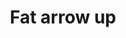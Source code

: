 ---
title: Fat arrow up
tags: ["fat", "arrow", "up", "direction", "pointing", "movement", "scroll"]
icon: fat-arrow-up
svg: '<svg xmlns="http://www.w3.org/2000/svg" width="24" height="24" fill="none" viewBox="0 0 24 24" stroke-width="1.5" stroke-linecap="round" stroke-linejoin="round" stroke="currentColor"><path d="M4.483 10.895c-.43 0-.645-.545-.34-.863l7.516-6.884a.467.467 0 0 1 .682 0l7.517 6.884c.304.318.088.863-.341.863H15.68a.495.495 0 0 0-.483.506v9.093c0 .28-.216.506-.482.506H9.284a.494.494 0 0 1-.482-.506v-9.093a.495.495 0 0 0-.483-.506H4.483Z"/><path d="M4.483 10.895c-.43 0-.645-.545-.34-.863l7.516-6.884a.467.467 0 0 1 .682 0l7.517 6.884c.304.318.088.863-.341.863H15.68a.495.495 0 0 0-.483.506v9.093c0 .28-.216.506-.482.506H9.284a.494.494 0 0 1-.482-.506v-9.093a.495.495 0 0 0-.483-.506H4.483Z"/></svg>'
---